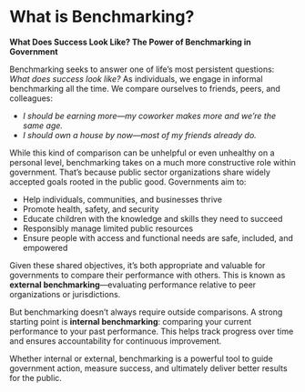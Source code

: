 # What is Benchmarking?

**What Does Success Look Like? The Power of Benchmarking in Government**

Benchmarking seeks to answer one of life’s most persistent questions: _What does success look like?_ As individuals, we engage in informal benchmarking all the time. We compare ourselves to friends, peers, and colleagues:

* _I should be earning more—my coworker makes more and we’re the same age._
* _I should own a house by now—most of my friends already do._

While this kind of comparison can be unhelpful or even unhealthy on a personal level, benchmarking takes on a much more constructive role within government. That’s because public sector organizations share widely accepted goals rooted in the public good. Governments aim to:

* Help individuals, communities, and businesses thrive
* Promote health, safety, and security
* Educate children with the knowledge and skills they need to succeed
* Responsibly manage limited public resources
* Ensure people with access and functional needs are safe, included, and empowered

Given these shared objectives, it’s both appropriate and valuable for governments to compare their performance with others. This is known as **external benchmarking**—evaluating performance relative to peer organizations or jurisdictions.

But benchmarking doesn’t always require outside comparisons. A strong starting point is **internal benchmarking**: comparing your current performance to your past performance. This helps track progress over time and ensures accountability for continuous improvement.

Whether internal or external, benchmarking is a powerful tool to guide government action, measure success, and ultimately deliver better results for the public.
